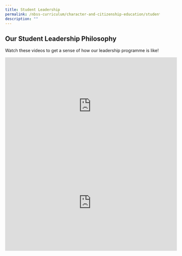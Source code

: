 ```yaml
---
title: Student Leadership
permalink: /nbss-curriculum/character-and-citizenship-education/student-leaders-at-nbss/
description: ""
---
```

## Our Student Leadership Philosophy

Watch these videos to get a sense of how our leadership programme is like!

<div><iframe src="https://www.youtube.com/embed/3t08AChUFQk" width="560" height="315" frameborder="0" allowfullscreen="allowfullscreen" data-mce-fragment="1"></iframe><iframe src="https://www.youtube.com/embed/xd_MQLCV7Uc" width="560" height="315" frameborder="0" allowfullscreen="allowfullscreen" data-mce-fragment="1"></iframe></div>